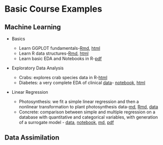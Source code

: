 # Basic Course Examples

## Machine Learning

- Basics
   - Learn GGPLOT fundamentals-[Rmd](learn_GGPLOT.Rmd), [html](learn_GGPLOT.html)
   - Learn R data structures-[Rmd](R-data-struct.Rmd), [html](R-data-struct.html)
   - Learn basic EDA and Notebooks in R-[pdf](learn_NB_EDA.pdf)
- Exploratory Data Analysis
   - Crabs: explores crab species data in R-[html](EDA_crabs.html)
   - Diabetes: a very complete EDA of clinical [data](pima-indians-diabetes.csv)- [notebook](pima-indians-diabetes-EDA.ipynb), [html](pima-indians-diabetes-EDA.html)
 
- Linear Regression
   - Photosynthesis: we fit a simple linear regression and then a nonlinear transformation to plant photosynthesis data-[md](lin_reg_photo.md), [Rmd](lin_reg_photo.Rmd), [data](photo.csv)
   - Concrete: comparison between simple and multiple regression on a database with quantitative and categorical variables, with generation of a surrogate model - [data](ConcreteStrenght.csv), [notebook](mlreg_concrete.ipynb), [md](mlreg_concrete/mlreg_concrete.md), [pdf](mlreg_concrete.pdf)





## Data Assimilation